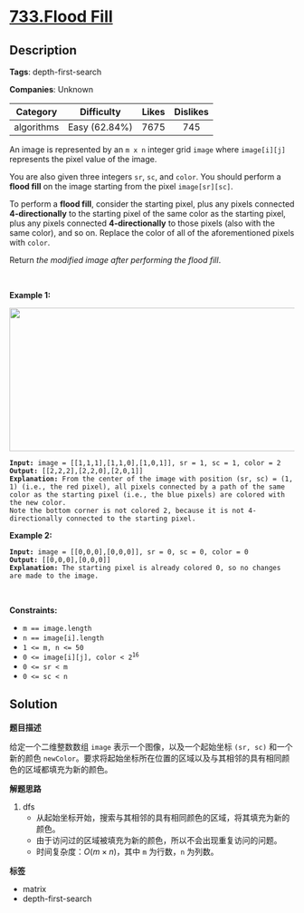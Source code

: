 # [733.Flood Fill](https://leetcode.com/problems/flood-fill/description/)

## Description

**Tags**: depth-first-search

**Companies**: Unknown

|  Category  |  Difficulty   | Likes | Dislikes |
| :--------: | :-----------: | :---: | :------: |
| algorithms | Easy (62.84%) | 7675  |   745    |

<p>An image is represented by an <code>m x n</code> integer grid <code>image</code> where <code>image[i][j]</code> represents the pixel value of the image.</p>
<p>You are also given three integers <code>sr</code>, <code>sc</code>, and <code>color</code>. You should perform a <strong>flood fill</strong> on the image starting from the pixel <code>image[sr][sc]</code>.</p>
<p>To perform a <strong>flood fill</strong>, consider the starting pixel, plus any pixels connected <strong>4-directionally</strong> to the starting pixel of the same color as the starting pixel, plus any pixels connected <strong>4-directionally</strong> to those pixels (also with the same color), and so on. Replace the color of all of the aforementioned pixels with <code>color</code>.</p>
<p>Return <em>the modified image after performing the flood fill</em>.</p>
<p>&nbsp;</p>
<p><strong class="example">Example 1:</strong></p>
<img alt="" src="https://assets.leetcode.com/uploads/2021/06/01/flood1-grid.jpg" style="width: 613px; height: 253px;" />
<pre><code><strong>Input:</strong> image = [[1,1,1],[1,1,0],[1,0,1]], sr = 1, sc = 1, color = 2
<strong>Output:</strong> [[2,2,2],[2,2,0],[2,0,1]]
<strong>Explanation:</strong> From the center of the image with position (sr, sc) = (1, 1) (i.e., the red pixel), all pixels connected by a path of the same color as the starting pixel (i.e., the blue pixels) are colored with the new color.
Note the bottom corner is not colored 2, because it is not 4-directionally connected to the starting pixel.</code></pre>
<p><strong class="example">Example 2:</strong></p>
<pre><code><strong>Input:</strong> image = [[0,0,0],[0,0,0]], sr = 0, sc = 0, color = 0
<strong>Output:</strong> [[0,0,0],[0,0,0]]
<strong>Explanation:</strong> The starting pixel is already colored 0, so no changes are made to the image.</code></pre>
<p>&nbsp;</p>
<p><strong>Constraints:</strong></p>
<ul>
  <li><code>m == image.length</code></li>
  <li><code>n == image[i].length</code></li>
  <li><code>1 &lt;= m, n &lt;= 50</code></li>
  <li><code>0 &lt;= image[i][j], color &lt; 2<sup>16</sup></code></li>
  <li><code>0 &lt;= sr &lt; m</code></li>
  <li><code>0 &lt;= sc &lt; n</code></li>
</ul>

## Solution

**题目描述**

给定一个二维整数数组 `image` 表示一个图像，以及一个起始坐标 `(sr, sc)` 和一个新的颜色 `newColor`。要求将起始坐标所在位置的区域以及与其相邻的具有相同颜色的区域都填充为新的颜色。

**解题思路**

1. dfs
   - 从起始坐标开始，搜索与其相邻的具有相同颜色的区域，将其填充为新的颜色。
   - 由于访问过的区域被填充为新的颜色，所以不会出现重复访问的问题。
   - 时间复杂度：$O(m \times n)$，其中 `m` 为行数，`n` 为列数。

**标签**

- matrix
- depth-first-search
